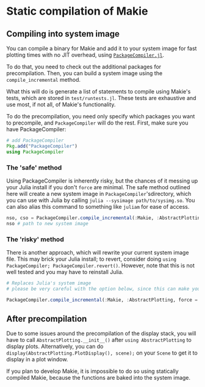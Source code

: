 # Static compilation of Makie


## Compiling into system image

You can compile a binary for Makie and add it to your system image for fast plotting times with no JIT overhead, using [`PackageCompiler.jl`](https://github.com/JuliaLang/PackageCompiler.jl). 

To do that, you need to check out the additional packages for precompilation.  Then, you can build a system image using the `compile_incremental` method.

What this will do is generate a list of statements to compile using Makie's tests, which are stored in `test/runtests.jl`.  These tests are exhaustive and use most, if not all, of Makie's functionality.

To do the precompilation, you need only specify which packages you want to precompile, and `PackageCompiler` will do the rest.  First, make sure you have PackageCompiler:


```julia
# add PackageCompiler
Pkg.add("PackageCompiler")
using PackageCompiler
```

### The 'safe' method

Using PackageCompiler is inherently risky, but the chances of it messing up your Julia install if you don't `force` are minimal.  The safe method outlined here will create a new system image in `PackageCompiler`'sdirectory, which you can use with Julia by calling `julia --sysimage path/to/sysimg.so`.  You can also alias this command to something like `juliam` for ease of access.

```julia
nso, cso = PackageCompiler.compile_incremental(:Makie, :AbstractPlotting, force = false) # can take around ~20 minutes
nso # path to new system image
```

### The 'risky' method

There is another approach, which will rewrite your current system image file.  This may brick your Julia install; to revert, consider doing `using PackageCompiler; PackageCompiler.revert()`.  However, note that this is not well tested and you may have to reinstall Julia.

```julia
# Replaces Julia's system image
# please be very careful with the option below, since this can make your Julia stop working.

PackageCompiler.compile_incremental(:Makie, :AbstractPlotting, force = true)
```

## After precompilation

Due to some issues around the precompilation of the display stack, you will have to call `AbstractPlotting.__init__()` after `using AbstractPlotting` to display plots.  Alternatively, you can do `display(AbstractPlotting.PlotDisplay(), scene);` on your `Scene` to get it to display in a plot window.

If you plan to develop Makie, it is impossible to do so using statically compiled Makie, because the functions are baked into the system image.  
